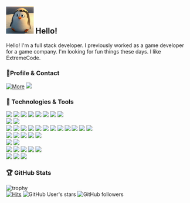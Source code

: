  ## <img src="https://github.com/extremecode716/extremecode716/blob/main/giphy.gif" width=75 height=75> Hello!
 
Hello! I'm a full stack developer.
I previously worked as a game developer for a game company. I'm looking for fun things these days.
I like ExtremeCode.


### 🤝Profile & Contact
[![More](https://img.shields.io/badge/info-Extreme%20Code-informational?style=for-the-badge&logoColor=white&color=000000&labelColor=blue)](https://github.com/extremecode716/ExtremeCode-Skills) [![](https://img.shields.io/badge/Gmail-informational?style=for-the-badge&logo=Gmail&logoColor=white&color=000000&labelColor=EA4335&link=mailto:extremecode716@gmail.com)](mailto:extremecode716@gmail.com)

### 🔧 Technologies & Tools
![](https://img.shields.io/badge/Code-C-informational?style=flat-square&logo=c&logoColor=white&color=A8B9CC)
![](https://img.shields.io/badge/Code-C%2B%2B[main1]-informational?style=flat-square&logo=c%2B%2B&&logoColor=white&color=00599C)
![](https://img.shields.io/badge/Code-Java[main2]-informational?style=flat-square&logo=Java&logoColor=white&color=007396)
![](https://img.shields.io/badge/Code-C%23[main3]-informational?style=flat-square&logo=c-sharp&logoColor=white&color=A8B9CC)
![](https://img.shields.io/badge/Code-JavaScript-informational?style=flat-square&logo=javascript&&logoColor=white&color=f7df1e)
![](https://img.shields.io/badge/Code-TypeScript-informational?style=flat-square&logo=typescript&&logoColor=white&color=3178c6)
![](https://img.shields.io/badge/Code-Python-informational?style=flat-square&logo=Python&logoColor=white&color=3776AB)
![](https://img.shields.io/badge/Code-Lua-informational?style=flat-square&logo=Lua&logoColor=white&color=2C2D72)   
![](https://img.shields.io/badge/Game-DirectX-informational?style=flat-square&logo=Microsoft&logoColor=white&color=5E5E5E)
![](https://img.shields.io/badge/Game-Unity-informational?style=flat-square&logo=Unity&logoColor=white&color=000000)    
![](https://img.shields.io/badge/Web-HTML5-informational?style=flat-square&logo=HTML5&logoColor=white&color=E34F26)
![](https://img.shields.io/badge/Web-CSS3-informational?style=flat-square&logo=CSS3&logoColor=white&color=1572B6)
![](https://img.shields.io/badge/Web-Node.js-informational?style=flat-square&logo=Node.js&logoColor=white&color=339933)
![](https://img.shields.io/badge/Web-Spring-informational?style=flat-square&logo=Spring&logoColor=white&color=6DB33F)
![](https://img.shields.io/badge/Web-SpringBoot-informational?style=flat-square&logo=SpringBoot&logoColor=white&color=6DB33F)
![](https://img.shields.io/badge/Web-ASP.NET-informational?style=flat-square&logo=SpringBoot&logoColor=white&color=0769AD)
![](https://img.shields.io/badge/Web-jQuery-informational?style=flat-square&logo=jQuery&logoColor=white&color=0769AD)
![](https://img.shields.io/badge/Kafka-informational?style=flat-square&logo=Apache-Kafka&logoColor=white&color=F8DC75)
![](https://img.shields.io/badge/gRPC-informational?style=flat-square&logo=gRPC&logoColor=white&color=F8DC75) 
![](https://img.shields.io/badge/Netty-informational?style=flat-square&logo=Netty&logoColor=white&color=F8DC75)
![](https://img.shields.io/badge/Gpio-informational?style=flat-square&logo=Gpio&logoColor=white&color=F8DC75)
![](https://img.shields.io/badge/Watson-informational?style=flat-square&logo=Watson&logoColor=white&color=F8DC75)  
![](https://img.shields.io/badge/API-WinAPI-informational?style=flat-square&logo=Windows&logoColor=white&color=0078D6)
![](https://img.shields.io/badge/Lib-MFC-informational?style=flat-square&logo=Microsoft&logoColor=white&color=5E5E5E)
![](https://img.shields.io/badge/Frame-WinForm-informational?style=flat-square&logo=Windows&logoColor=white&color=0078D6)
![](https://img.shields.io/badge/Frame-WPF-informational?style=flat-square&logo=Windows&logoColor=white&color=0078D6)
![](https://img.shields.io/badge/Frame-QT-informational?style=flat-square&logo=QT&logoColor=white&color=41CD52)   
![](https://img.shields.io/badge/DBMS-MySQL-informational?style=flat-square&logo=MySQL&logoColor=white&color=4479A1)
![](https://img.shields.io/badge/DBMS-Oracle-informational?style=flat-square&logo=Oracle&logoColor=white&color=F80000)    
![](https://img.shields.io/badge/IDE-Visual%20Studio-informational?style=flat-square&logo=Visual-Studio&logoColor=white&color=5C2D91)
![](https://img.shields.io/badge/Editor-Visual%20Studio%20Code-informational?style=flat-square&logo=Visual-Studio&logoColor=white&color=007ACC)
![](https://img.shields.io/badge/IDE-IntelliJ-informational?style=flat-square&logo=IntelliJIDEA&logoColor=white&color=000000)
![](https://img.shields.io/badge/IDE-Eclipse-informational?style=flat-square&logo=Eclipse-IDE&logoColor=white&color=2C2255)
![](https://img.shields.io/badge/IDE-PyCharm-informational?style=flat-square&logo=PyCharm&logoColor=white&color=000000)   
![](https://img.shields.io/badge/OS-Linux-informational?style=flat-square&logo=OS&logoColor=gray&color=E10098)
![](https://img.shields.io/badge/OS-Window-informational?style=flat-square&logo=OS&logoColor=gray&color=E10098)
![](https://img.shields.io/badge/OS-MacOS-informational?style=flat-square&logo=OS&logoColor=gray&color=E10098)   

### 🏆 GitHub Stats
![trophy](https://github-profile-trophy.vercel.app/?username=extremecode716&column=3&rank=SECRET,SSS,SS,S,AAA,AA,A,B&theme=juicyfresh)   
[![Hits](https://hits.seeyoufarm.com/api/count/incr/badge.svg?url=https%3A%2F%2Fgithub.com%2Fextremecode716&count_bg=%2379C83D&title_bg=%23555555&icon=git.svg&icon_color=%23E4FF34&title=hits&edge_flat=false)](https://hits.seeyoufarm.com) ![GitHub User's stars](https://img.shields.io/github/stars/extremecode716?style=social) ![GitHub followers](https://img.shields.io/github/followers/extremecode716?style=social)

